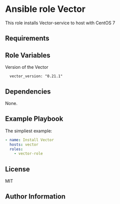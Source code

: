 Ansible role Vector
=========

This role installs Vector-service to host with CentOS 7

Requirements
------------

Role Variables
--------------
Version of the Vector
```
  vector_version: "0.21.1"
```

Dependencies
------------

None.

Example Playbook
----------------

The simpliest example:
```yaml
- name: Install Vector
  hosts: vector
  roles:
    - vector-role
```

License
-------

MIT

Author Information
------------------
